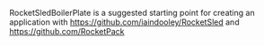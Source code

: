 RocketSledBoilerPlate is a suggested starting point for creating an application
with https://github.com/iaindooley/RocketSled and https://github.com/RocketPack
